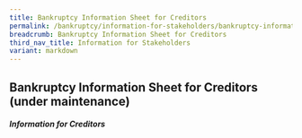 ```yaml
---
title: Bankruptcy Information Sheet for Creditors
permalink: /bankruptcy/information-for-stakeholders/bankruptcy-information-sheet-for-creditors/
breadcrumb: Bankruptcy Information Sheet for Creditors
third_nav_title: Information for Stakeholders
variant: markdown
---
```

Bankruptcy Information Sheet for Creditors (under maintenance)
---
##### **Information for Creditors** <br>
